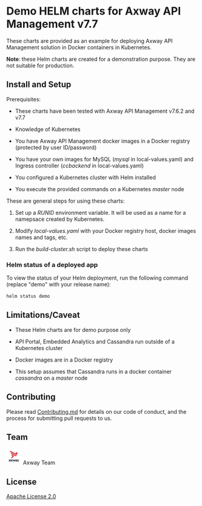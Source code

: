 # Demo HELM charts for Axway API Management v7.7

These charts are provided as an example for deploying Axway API Management solution in Docker containers in Kubernetes.

**Note**: these Helm charts are created for a demonstration purpose. They are not suitable for production.

## Install and Setup

Prerequisites:

- These charts have been tested with Axway API Management v7.6.2 and v7.7

- Knowledge of Kubernetes

- You have Axway API Management docker images in a Docker registry (protected by user ID/password)

- You have your own images for MySQL (*mysql* in local-values.yaml) and Ingress controller (*ccbackend* in local-values.yaml)

- You configured a Kubernetes cluster with Helm installed

- You execute the provided commands on a Kubernetes *master* node

These are general steps for using these charts:

1. Set up a *RUNID* environment variable. It will be used as a name for a namepsace created by Kubernetes.

2. Modify *local-values.yaml* with your Docker registry host, docker images names and tags, etc.

3. Run the *build-cluster.sh* script to deploy these charts

### Helm status of a deployed app

To view the status of your Helm deployment, run the following command (replace "demo" with your release name):

```bash
helm status demo
```

## Limitations/Caveat

- These Helm charts are for demo purpose only

- API Portal, Embedded Analytics and Cassandra run outside of a Kubernetes cluster

- Docker images are in a Docker registry

- This setup assumes that Cassandra runs in a docker container *cassandra* on a *master* node

## Contributing

Please read [Contributing.md](https://github.com/Axway-API-Management-Plus/Common/blob/master/Contributing.md) for details on our code of conduct, and the process for submitting pull requests to us.

## Team

![alt text](https://github.com/Axway-API-Management-Plus/Common/blob/master/img/AxwayLogoSmall.png)
Axway Team

## License

[Apache License 2.0](/LICENSE)